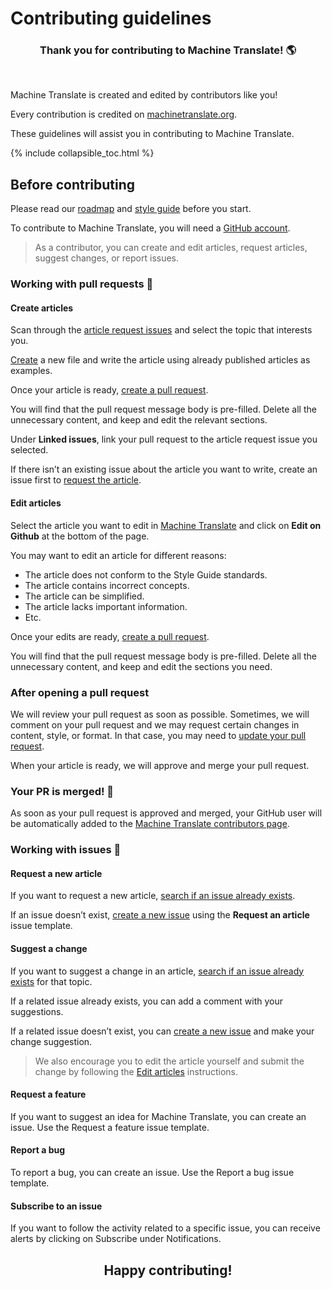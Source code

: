 # Contributing guidelines

<center>
  <h3>Thank you for contributing to Machine Translate! 🌎</h3>
</center>
<br/>


Machine Translate is created and edited by contributors like you!

Every contribution is credited on [machinetranslate.org](contributing/contributors.md).

These guidelines will assist you in contributing to Machine Translate.

{% include collapsible_toc.html %}

## Before contributing

Please read our [roadmap](/roadmap.md) and [style guide](contributing/style.md) before you start.

To contribute to Machine Translate, you will need a [GitHub account](https://github.com/login).

> As a contributor, you can create and edit articles, request articles, suggest changes, or report issues.

### Working with pull requests 🔨

#### Create articles

Scan through the [article request issues](https://github.com/machinetranslate/machinetranslate.org/issues?q=is%3Aissue+is%3Aopen+label%3A%22help+wanted%22) and select the topic that interests you.

[Create](https://github.com/machinetranslate/machinetranslate.org/new/master) a new file and write the article using already published articles as examples.

Once your article is ready, [create a pull request](https://github.com/machinetranslate/machinetranslate.org/pulls?q=is%3Apr).

You will find that the pull request message body is pre-filled.  Delete all the unnecessary content, and keep and edit the relevant sections.

Under **Linked issues**, link your pull request to the article request issue you selected.

If there isn’t an existing issue about the article you want to write, create an issue first to [request the article](#request_a_new_article).  


#### Edit articles

Select the article you want to edit in [Machine Translate](http://machinetranslate.org) and click on **Edit on Github** at the bottom of the page.

You may want to edit an article for different reasons:

- The article does not conform to the Style Guide standards.
- The article contains incorrect concepts.
- The article can be simplified.
- The article lacks important information.
- Etc.

Once your edits are ready, [create a pull request](https://github.com/machinetranslate/machinetranslate.org/pulls?q=is%3Apr).

You will find that the pull request message body is pre-filled.  Delete all the unnecessary content, and keep and edit the sections you need.


### After opening a pull request

We will review your pull request as soon as possible.  Sometimes, we will comment on your pull request and we may request certain changes in content, style, or format.  In that case, you may need to [update your pull request](https://docs.github.com/en/pull-requests/collaborating-with-pull-requests/reviewing-changes-in-pull-requests/incorporating-feedback-in-your-pull-request).

When your article is ready, we will approve and merge your pull request.


### Your PR is merged! 🎉

As soon as your pull request is approved and merged, your GitHub user will be automatically added to the [Machine Translate contributors page](http://machinetranslate.org/contributors).


### Working with issues 👾

#### Request a new article

If you want to request a new article, [search if an issue already exists](https://github.com/machinetranslate/machinetranslate.org/issues).

If an issue doesn’t exist, [create a new issue](https://docs.github.com/en/issues/tracking-your-work-with-issues/creating-an-issue#creating-an-issue-from-a-repository) using the **Request an article** issue template.


#### Suggest a change

If you want to suggest a change in an article, [search if an issue already exists](https://github.com/machinetranslate/machinetranslate.org/issues) for that topic.

If a related issue already exists, you can add a comment with your suggestions.

If a related issue doesn’t exist, you can [create a new issue](https://docs.github.com/en/issues/tracking-your-work-with-issues/creating-an-issue#creating-an-issue-from-a-repository) and make your change suggestion.

> We also encourage you to edit the article yourself and submit the change by following the [Edit articles](#edit_articles) instructions.


#### Request a feature

If you want to suggest an idea for Machine Translate, you can create an issue. Use the Request a feature issue template.


#### Report a bug

To report a bug, you can create an issue. Use the Report a bug issue template.


#### Subscribe to an issue

If you want to follow the activity related to a specific issue, you can receive alerts by clicking on Subscribe under Notifications.

<center>
  <h2>Happy contributing!</h2>
</center>
